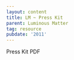 ```yaml
---
layout: content
title: LM ~ Press Kit
parent: Luminous Matter
tag: resource
pubdate: '2011'
---
```

Press Kit PDF

